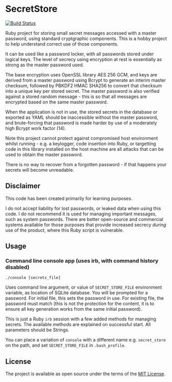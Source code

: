 # SecretStore

[![Build Status](https://travis-ci.org/neilslater/secret_store.png?branch=master)](http://travis-ci.org/neilslater/secret_store)

Ruby project for storing small secret messages accessed with a master password, using standard cryptgraphic components.
This is a hobby project to help understand correct use of those components.

It can be used like a password locker, with all passwords stored under logical keys. The level of
secrecy using encryption at rest is essentially as strong as the master password used.

The base encryption uses OpenSSL library AES 256 GCM, and keys are derived from a master password
using Bcrypt to generate an interim master checksum, followed by PBKDF2 HMAC SHA256 to convert that
checksum into a unique key per stored secret. The master password is also verified against a
stored random message - this is so that all messages are encrypted based on the same master password.

When the application is not in use, the stored secrets in the database
or exported as YAML should be inaccessible without the master password, and brute-forcing that password
is made harder by use of a moderately high Bcrypt work factor (14).

Note this project cannot protect against compromised host environment whilst running - e.g. a keylogger,
code insertion into Ruby, or targetting code in this library installed on the host machine are all attacks that can be used to
obtain the master password.

There is no way to recover from a forgotten password - if that happens your secrets will
become unreadable.

## Disclaimer

This code has been created primarily for learning purposes.

I do not accept liability for lost passwords, or leaked data when using this code. I do not
recommend it is used for managing important messages, such as system passwords. There are better
open-source and commercial systems available for those purposes that provide increased secrecy *during*
use of the product, where this Ruby script is vulnerable.

## Usage

### Command line console app (uses irb, with command history disabled)

    ./console [secrets_file]

Uses command line argument, or value of ```SECRET_STORE_FILE``` environment variable, as location
of SQLite database. You will be prompted for a password. For initial file, this sets the password
in use. For existing file, the password must match (this is not the protection for the content,
it is to ensure all key generation works from the same initial password).

This is just a Ruby ```irb``` session with a few added methods for managing secrets. The available
methods are explained on successful start. All parameters should be Strings.

You can place a variation of ```console``` with a different name e.g. ```secret_store``` on
the path, and set ```SECRET_STORE_FILE``` in ```.bash_profile```.

## License

The project is available as open source under the terms of the [MIT License](http://opensource.org/licenses/MIT).
